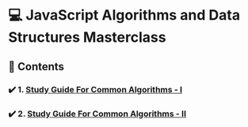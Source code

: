 # 💻 JavaScript Algorithms and Data Structures Masterclass

## 🚀 Contents

### ✔️ 1. [Study Guide For Common Algorithms - I](./Algorithms/Study-Guide)

### ✔️ 2. [Study Guide For Common Algorithms - II](./Algorithms/Study-Guide-2)
